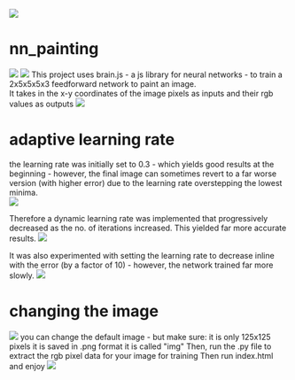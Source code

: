 ![](https://raw.githubusercontent.com/mohammedterry/nn_painting/master/screenshots/cat_example.jpg)

# nn_painting
![](https://raw.githubusercontent.com/mohammedterry/nn_painting/master/screenshots/twitter_example.jpg)
![](https://raw.githubusercontent.com/mohammedterry/nn_painting/master/screenshots/twitter_example2.jpg)
This project uses brain.js - a js library for neural networks - to train a 2x5x5x5x3 feedforward network to paint an image.  
It takes in the x-y coordinates of the image pixels as inputs
and their rgb values as outputs
![](https://raw.githubusercontent.com/mohammedterry/nn_painting/master/screenshots/learning.jpg)

# adaptive learning rate
the learning rate was initially set to 0.3 - which yields good results at the beginning - however, the final image can sometimes revert to a far worse version (with higher error) due to the learning rate overstepping the lowest minima.  
![](https://raw.githubusercontent.com/mohammedterry/nn_painting/master/screenshots/non-adaptive%20learning%20rate.jpg)

Therefore a dynamic learning rate was implemented that progressively decreased as the no. of iterations increased.  This yielded far more accurate results.
![](https://raw.githubusercontent.com/mohammedterry/nn_painting/master/screenshots/adaptive%20learning.jpg)

It was also experimented with setting the learning rate to decrease inline with the error (by a factor of 10) - however, the network trained far more slowly.
![](https://raw.githubusercontent.com/mohammedterry/nn_painting/master/screenshots/learning%20rate%20set%20to%20error.jpg)

# changing the image
![](https://raw.githubusercontent.com/mohammedterry/nn_painting/master/screenshots/ironman_example.jpg)
you can change the default image - but make sure:
it is only 125x125 pixels
it is saved in .png format
it is called "img" 
Then, run the .py file to extract the rgb pixel data for your image for training
Then run index.html and enjoy
![](https://raw.githubusercontent.com/mohammedterry/nn_painting/master/screenshots/cat_learning.jpg)
